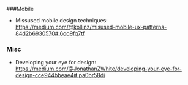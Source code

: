 ###Mobile
* Missused mobile design techniques: https://medium.com/@kollinz/misused-mobile-ux-patterns-84d2b6930570#.6oo9fq7tf

### Misc
* Developing your eye for design: https://medium.com/@JonathanZWhite/developing-your-eye-for-design-cce944bbeae4#.pa0br58di
